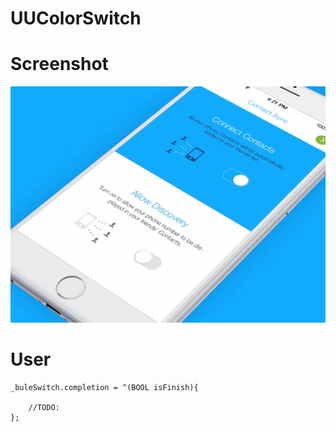 # UUColorSwitch

# Screenshot

![](https://github.com/zhangyu9050/UUColorSwitch/blob/master/screenshot.gif)  


# User

    _buleSwitch.completion = ^(BOOL isFinish){

        //TODO:
    };
